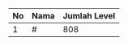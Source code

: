 | No | Nama            | Jumlah Level |
|----|-----------------|--------------|
| 1  | #    |    808        |
